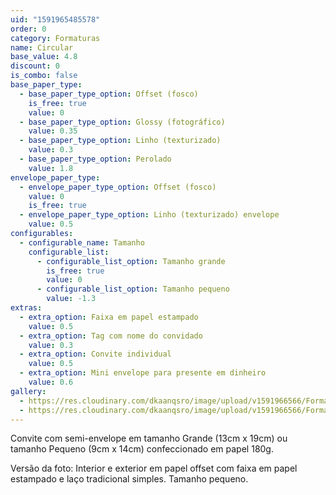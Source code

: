 ```yaml
---
uid: "1591965485578"
order: 0
category: Formaturas
name: Circular
base_value: 4.8
discount: 0
is_combo: false
base_paper_type:
  - base_paper_type_option: Offset (fosco)
    is_free: true
    value: 0
  - base_paper_type_option: Glossy (fotográfico)
    value: 0.35
  - base_paper_type_option: Linho (texturizado)
    value: 0.3
  - base_paper_type_option: Perolado
    value: 1.8
envelope_paper_type:
  - envelope_paper_type_option: Offset (fosco)
    value: 0
    is_free: true
  - envelope_paper_type_option: Linho (texturizado) envelope
    value: 0.5
configurables:
  - configurable_name: Tamanho
    configurable_list:
      - configurable_list_option: Tamanho grande
        is_free: true
        value: 0
      - configurable_list_option: Tamanho pequeno
        value: -1.3
extras:
  - extra_option: Faixa em papel estampado
    value: 0.5
  - extra_option: Tag com nome do convidado
    value: 0.3
  - extra_option: Convite individual
    value: 0.5
  - extra_option: Mini envelope para presente em dinheiro
    value: 0.6
gallery:
  - https://res.cloudinary.com/dkaanqsro/image/upload/v1591966566/Formaturas/Formatura_10_cjjtj8.jpg
  - https://res.cloudinary.com/dkaanqsro/image/upload/v1591966566/Formaturas/Formatura_12_ca8nms.jpg
---
```

Convite com semi-envelope em tamanho Grande (13cm x 19cm) ou tamanho Pequeno (9cm x 14cm) confeccionado em papel 180g.

Versão da foto: Interior e exterior em papel offset com faixa em papel estampado e laço tradicional simples. Tamanho pequeno.